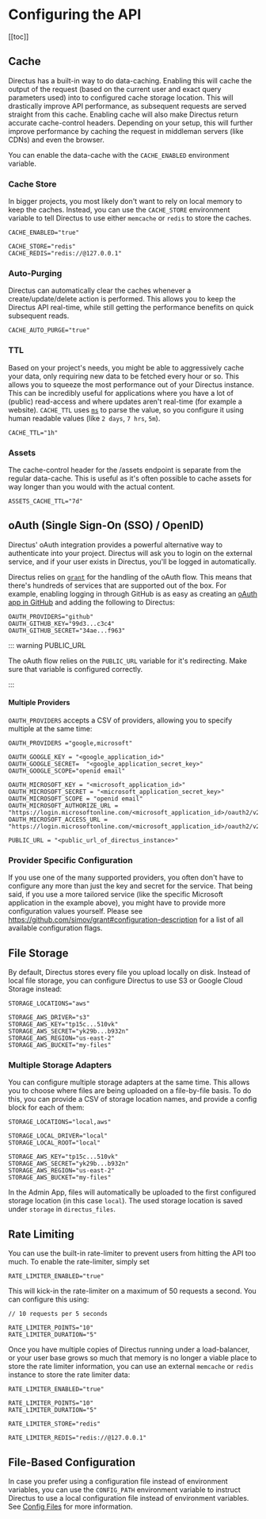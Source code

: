 # Configuring the API

[[toc]]

## Cache

Directus has a built-in way to do data-caching. Enabling this will cache the output of the request (based on the current
user and exact query parameters used) into to configured cache storage location. This will drastically improve API
performance, as subsequent requests are served straight from this cache. Enabling cache will also make Directus return
accurate cache-control headers. Depending on your setup, this will further improve performance by caching the request in
middleman servers (like CDNs) and even the browser.

You can enable the data-cache with the `CACHE_ENABLED` environment variable.

### Cache Store

In bigger projects, you most likely don't want to rely on local memory to keep the caches. Instead, you can use the
`CACHE_STORE` environment variable to tell Directus to use either `memcache` or `redis` to store the caches.

```
CACHE_ENABLED="true"

CACHE_STORE="redis"
CACHE_REDIS="redis://@127.0.0.1"
```

### Auto-Purging

Directus can automatically clear the caches whenever a create/update/delete action is performed. This allows you to keep
the Directus API real-time, while still getting the performance benefits on quick subsequent reads.

```
CACHE_AUTO_PURGE="true"
```

### TTL

Based on your project's needs, you might be able to aggressively cache your data, only requiring new data to be fetched
every hour or so. This allows you to squeeze the most performance out of your Directus instance. This can be incredibly
useful for applications where you have a lot of (public) read-access and where updates aren't real-time (for example a
website). `CACHE_TTL` uses [`ms`](https://www.npmjs.com/package/ms) to parse the value, so you configure it using human
readable values (like `2 days`, `7 hrs`, `5m`).

```
CACHE_TTL="1h"
```

### Assets

The cache-control header for the /assets endpoint is separate from the regular data-cache. This is useful as it's often
possible to cache assets for way longer than you would with the actual content.

```
ASSETS_CACHE_TTL="7d"
```

## oAuth (Single Sign-On (SSO) / OpenID)

Directus' oAuth integration provides a powerful alternative way to authenticate into your project. Directus will ask you
to login on the external service, and if your user exists in Directus, you'll be logged in automatically.

Directus relies on [`grant`](https://www.npmjs.com/package/grant) for the handling of the oAuth flow. This means that
there's hundreds of services that are supported out of the box. For example, enabling logging in through GitHub is as
easy as creating an [oAuth app in GitHub](https://github.com/settings/developers) and adding the following to Directus:

```
OAUTH_PROVIDERS="github"
OAUTH_GITHUB_KEY="99d3...c3c4"
OAUTH_GITHUB_SECRET="34ae...f963"
```

::: warning PUBLIC_URL

The oAuth flow relies on the `PUBLIC_URL` variable for it's redirecting. Make sure that variable is configured
correctly.

:::

#### Multiple Providers

`OAUTH_PROVIDERS` accepts a CSV of providers, allowing you to specify multiple at the same time:

```
OAUTH_PROVIDERS ="google,microsoft"

OAUTH_GOOGLE_KEY = "<google_application_id>"
OAUTH_GOOGLE_SECRET=  "<google_application_secret_key>"
OAUTH_GOOGLE_SCOPE="openid email"

OAUTH_MICROSOFT_KEY = "<microsoft_application_id>"
OAUTH_MICROSOFT_SECRET = "<microsoft_application_secret_key>"
OAUTH_MICROSOFT_SCOPE = "openid email"
OAUTH_MICROSOFT_AUTHORIZE_URL = "https://login.microsoftonline.com/<microsoft_application_id>/oauth2/v2.0/authorize"
OAUTH_MICROSOFT_ACCESS_URL = "https://login.microsoftonline.com/<microsoft_application_id>/oauth2/v2.0/token"

PUBLIC_URL = "<public_url_of_directus_instance>"
```

### Provider Specific Configuration

If you use one of the many supported providers, you often don't have to configure any more than just the key and secret
for the service. That being said, if you use a more tailored service (like the specific Microsoft application in the
example above), you might have to provide more configuration values yourself. Please see
https://github.com/simov/grant#configuration-description for a list of all available configuration flags.

## File Storage

By default, Directus stores every file you upload locally on disk. Instead of local file storage, you can configure
Directus to use S3 or Google Cloud Storage instead:

```
STORAGE_LOCATIONS="aws"

STORAGE_AWS_DRIVER="s3"
STORAGE_AWS_KEY="tp15c...510vk"
STORAGE_AWS_SECRET="yk29b...b932n"
STORAGE_AWS_REGION="us-east-2"
STORAGE_AWS_BUCKET="my-files"
```

### Multiple Storage Adapters

You can configure multiple storage adapters at the same time. This allows you to choose where files are being uploaded
on a file-by-file basis. To do this, you can provide a CSV of storage location names, and provide a config block for
each of them:

```
STORAGE_LOCATIONS="local,aws"

STORAGE_LOCAL_DRIVER="local"
STORAGE_LOCAL_ROOT="local"

STORAGE_AWS_KEY="tp15c...510vk"
STORAGE_AWS_SECRET="yk29b...b932n"
STORAGE_AWS_REGION="us-east-2"
STORAGE_AWS_BUCKET="my-files"
```

In the Admin App, files will automatically be uploaded to the first configured storage location (in this case `local`).
The used storage location is saved under `storage` in `directus_files`.

## Rate Limiting

You can use the built-in rate-limiter to prevent users from hitting the API too much. To enable the rate-limiter, simply
set

```
RATE_LIMITER_ENABLED="true"
```

This will kick-in the rate-limiter on a maximum of 50 requests a second. You can configure this using:

```
// 10 requests per 5 seconds

RATE_LIMITER_POINTS="10"
RATE_LIMITER_DURATION="5"
```

Once you have multiple copies of Directus running under a load-balancer, or your user base grows so much that memory is
no longer a viable place to store the rate limiter information, you can use an external `memcache` or `redis` instance
to store the rate limiter data:

```
RATE_LIMITER_ENABLED="true"

RATE_LIMITER_POINTS="10"
RATE_LIMITER_DURATION="5"

RATE_LIMITER_STORE="redis"

RATE_LIMITER_REDIS="redis://@127.0.0.1"
```

## File-Based Configuration

In case you prefer using a configuration file instead of environment variables, you can use the `CONFIG_PATH`
environment variable to instruct Directus to use a local configuration file instead of environment variables. See
[Config Files](/reference/config-files.md) for more information.
